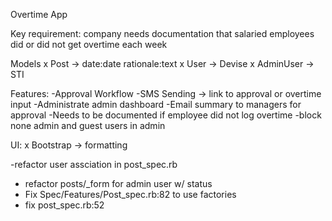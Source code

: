 Overtime App

Key requirement: company needs documentation that salaried employees did or did not get overtime each week

Models
x  Post -> date:date rationale:text 
x User -> Devise 
x AdminUser -> STI

Features:
-Approval Workflow
-SMS Sending -> link to approval or overtime input
-Administrate admin dashboard
-Email summary to managers for approval
-Needs to be documented if employee did not log overtime
-block none admin and guest users in admin

UI:
x Bootstrap -> formatting

-refactor user assciation in post_spec.rb
- refactor posts/_form for admin user w/ status
- Fix Spec/Features/Post_spec.rb:82 to use factories
- fix post_spec.rb:52